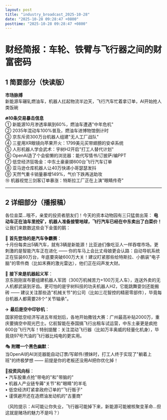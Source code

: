 ```yaml
---
layout: post
title: "industry_broadcast_2025-10-28"
date: "2025-10-28 09:28:47 +0800"
posttime: "2025-10-28 09:28:47 +0800"
---
```


# 财经简报：车轮、铁臂与飞行器之间的财富密码 

## 1 简要部分（快读版）

**市场脉搏**  
新能源车碾轧燃油车，机器人扛起物流半边天，飞行汽车忙着拿订单，AI开始抢人类饭碗

**🔥10条交易暴击信息**  
① 新能源10月渗透率飙到60%，燃油车遭遇"中年危机"  
② 2035年混动车100%普及，燃油车进博物馆倒计时  
③ 京东斥资300万台机器人组建"无人工厂战队"  
④ 三星用XR眼镜向苹果开火：1799美元买带翅膀的安卓系统  
⑤ 人形机器人学会武术：宇树H2开启"打工人替代计划"  
⑥ OpenAI造了个会偷懒的浏览器：能代写情书/订披萨/编PPT  
⑦ 低空经济狂吸金：中东土豪豪掷600台飞行汽车订单  
⑧ 亚马逊仓库机器人让40万快递小哥瑟瑟发抖  
⑨ 天然气重卡销量暴增149%，气价下跌再送助攻  
⑩ 机器视觉三剑客订单暴涨：特斯拉工厂正在上演"眼睛传奇"

---

## 2 详细部分（播报稿）

各位韭菜...哦不，亲爱的投资者朋友们！今天的资本动物园有三只猛兽出笼： **电动车正在油车里挖矿，机器人准备接管地球，飞行汽车已经在中东卖出了白菜价！** 让我们来数数这些会下金蛋的鹅：

🛞 **首先登场的是汽车争霸赛**：  
十月份每卖出5辆汽车，就有3辆是新能源！比亚迪们像吃豆人一样吞噬市场。更刺激的是智能汽车正在进化 —— 你的车马上会比丈母娘更会认路：自动导航系统正在狂装60万台，年底要突破600万大关！建议盯紧那些给特斯拉、小鹏装"电子脑"的零件商（比如禾赛的激光雷达），他们正在闷声发大财。

🤖 **接下来是机器起义军**：  
京东刚刚宣布要组建机器人军团（300万机械苦力+100万无人车），连送外卖的无人机都武装到牙齿。更可怕的是宇树科技的功夫机器人H2，它能跳舞耍剑还能搬砖 —— 建议关注那些造"机械关节"的公司（比如三花智控的精密零部件），毕竟每台机器人都需要28个"关节轴承"。

✈️ **最后是空中印钞机**：  
国家把低空经济写进五年规划后，各地开始撒钱大赛：广州最高补贴2000万，重庆要搞空中观光巴士。亿航智能在泰国搞飞行出租车试运营，中东土豪更是疯抢600台飞行汽车！特别提醒：关注混动飞行器（比如万丰奥威的轻量化机身），毕竟烧97号汽油的飞行器比纯电的更实用。

🎭 **附赠一个黑色幽默**：  
当OpenAI的AI浏览器能自动订票/写邮件/撩妹时，打工人终于实现了"躺着上班"的终极梦想 —— 前提是你的老板还没用AI把你优化掉！

**📌投资风向标**：  
• 汽车股重点抢"带电的"和"带脑的"  
• 机器人产业链专薅"关节"和"眼睛"的羊毛  
• 低空经济盯紧拿政府订单的"飞行贩子"  
• 谨慎避开还在造燃油发动机的"古董商"  

（风险提示：AI可能让你失业，飞行器可能掉下来，新能源可能被核聚变革命...但这就是赌场的魅力不是吗？）